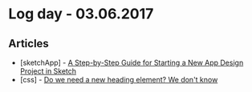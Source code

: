 # Log day - 03.06.2017

## Articles
- [sketchApp] - [A Step-by-Step Guide for Starting a New App Design Project in Sketch](https://medium.com/ux-power-tools/a-step-by-step-guide-for-starting-a-new-app-design-project-in-sketch-469df0f24af8)
- [css] - [Do we need a new heading element? We don't know](https://jakearchibald.com/2017/do-we-need-a-new-heading-element/)
